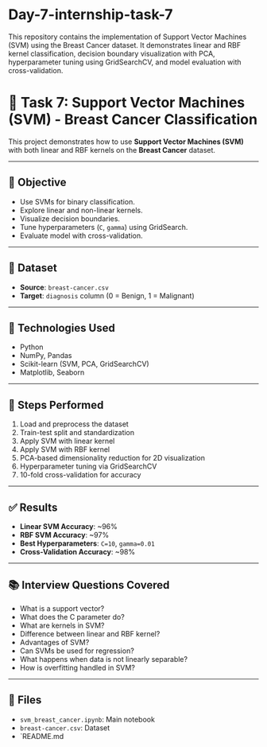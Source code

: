 # Day-7-internship-task-7
 This repository contains the implementation of Support Vector Machines (SVM) using the Breast Cancer dataset. It demonstrates linear and RBF kernel classification, decision boundary visualization with PCA, hyperparameter tuning using GridSearchCV, and model evaluation with cross-validation.


# 🧠 Task 7: Support Vector Machines (SVM) - Breast Cancer Classification

This project demonstrates how to use **Support Vector Machines (SVM)** with both linear and RBF kernels on the **Breast Cancer** dataset.

---

## 📌 Objective

- Use SVMs for binary classification.
- Explore linear and non-linear kernels.
- Visualize decision boundaries.
- Tune hyperparameters (`C`, `gamma`) using GridSearch.
- Evaluate model with cross-validation.

---

## 📁 Dataset

- **Source**: `breast-cancer.csv`
- **Target**: `diagnosis` column (0 = Benign, 1 = Malignant)

---

## 🚀 Technologies Used

- Python
- NumPy, Pandas
- Scikit-learn (SVM, PCA, GridSearchCV)
- Matplotlib, Seaborn

---

## 🧪 Steps Performed

1. Load and preprocess the dataset
2. Train-test split and standardization
3. Apply SVM with linear kernel
4. Apply SVM with RBF kernel
5. PCA-based dimensionality reduction for 2D visualization
6. Hyperparameter tuning via GridSearchCV
7. 10-fold cross-validation for accuracy

---

## ✅ Results

- **Linear SVM Accuracy**: ~96%
- **RBF SVM Accuracy**: ~97%
- **Best Hyperparameters**: `C=10`, `gamma=0.01`
- **Cross-Validation Accuracy**: ~98%

---

## 📚 Interview Questions Covered

- What is a support vector?
- What does the C parameter do?
- What are kernels in SVM?
- Difference between linear and RBF kernel?
- Advantages of SVM?
- Can SVMs be used for regression?
- What happens when data is not linearly separable?
- How is overfitting handled in SVM?

---

## 📎 Files

- `svm_breast_cancer.ipynb`: Main notebook
- `breast-cancer.csv`: Dataset
- `README.md
